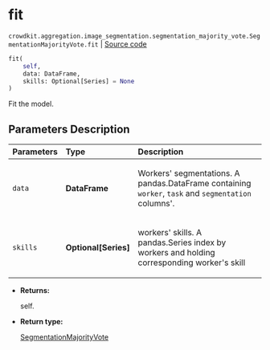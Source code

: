 # fit
`crowdkit.aggregation.image_segmentation.segmentation_majority_vote.SegmentationMajorityVote.fit` | [Source code](https://github.com/Toloka/crowd-kit/blob/v1.0.0/crowdkit/aggregation/image_segmentation/segmentation_majority_vote.py#L53)

```python
fit(
    self,
    data: DataFrame,
    skills: Optional[Series] = None
)
```

Fit the model.

## Parameters Description

| Parameters | Type | Description |
| :----------| :----| :-----------|
`data`|**DataFrame**|<p>Workers&#x27; segmentations. A pandas.DataFrame containing `worker`, `task` and `segmentation` columns&#x27;.</p>
`skills`|**Optional\[Series\]**|<p>workers&#x27; skills. A pandas.Series index by workers and holding corresponding worker&#x27;s skill</p>

* **Returns:**

  self.

* **Return type:**

  [SegmentationMajorityVote](crowdkit.aggregation.image_segmentation.segmentation_majority_vote.SegmentationMajorityVote.md)
